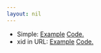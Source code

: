 ```yaml
---
layout: nil
---
```

- Simple: [Example](simple/) [Code.](https://github.com/pol-is/polis-examples/tree/master/docs/simple)
- xid in URL: [Example](xid-in-url/?xid=foobar) [Code.](https://github.com/pol-is/polis-examples/tree/master/docs/xid-in-url)

